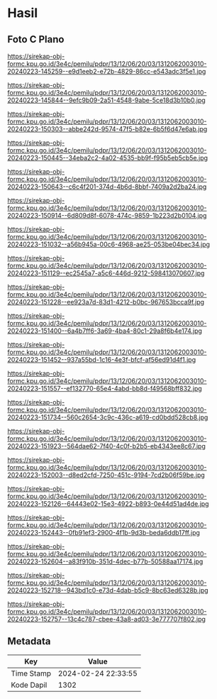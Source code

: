 # Hasil

## Foto C Plano

https://sirekap-obj-formc.kpu.go.id/3e4c/pemilu/pdpr/13/12/06/20/03/1312062003010-20240223-145259--e9d1eeb2-e72b-4829-86cc-e543adc3f5e1.jpg

https://sirekap-obj-formc.kpu.go.id/3e4c/pemilu/pdpr/13/12/06/20/03/1312062003010-20240223-145844--9efc9b09-2a51-4548-9abe-5ce18d3b10b0.jpg

https://sirekap-obj-formc.kpu.go.id/3e4c/pemilu/pdpr/13/12/06/20/03/1312062003010-20240223-150303--abbe242d-9574-47f5-b82e-6b5f6d47e6ab.jpg

https://sirekap-obj-formc.kpu.go.id/3e4c/pemilu/pdpr/13/12/06/20/03/1312062003010-20240223-150445--34eba2c2-4a02-4535-bb9f-f95b5eb5cb5e.jpg

https://sirekap-obj-formc.kpu.go.id/3e4c/pemilu/pdpr/13/12/06/20/03/1312062003010-20240223-150643--c6c4f201-374d-4b6d-8bbf-7409a2d2ba24.jpg

https://sirekap-obj-formc.kpu.go.id/3e4c/pemilu/pdpr/13/12/06/20/03/1312062003010-20240223-150914--6d809d8f-6078-474c-9859-1b223d2b0104.jpg

https://sirekap-obj-formc.kpu.go.id/3e4c/pemilu/pdpr/13/12/06/20/03/1312062003010-20240223-151032--a56b945a-00c6-4968-ae25-053be04bec34.jpg

https://sirekap-obj-formc.kpu.go.id/3e4c/pemilu/pdpr/13/12/06/20/03/1312062003010-20240223-151129--ec2545a7-a5c6-446d-9212-598413070607.jpg

https://sirekap-obj-formc.kpu.go.id/3e4c/pemilu/pdpr/13/12/06/20/03/1312062003010-20240223-151228--ee923a7d-83d1-4212-b0bc-967653bcca9f.jpg

https://sirekap-obj-formc.kpu.go.id/3e4c/pemilu/pdpr/13/12/06/20/03/1312062003010-20240223-151400--6a4b7ff6-3a69-4ba4-80c1-29a8f6b4e174.jpg

https://sirekap-obj-formc.kpu.go.id/3e4c/pemilu/pdpr/13/12/06/20/03/1312062003010-20240223-151452--937a55bd-1c16-4e3f-bfcf-af56ed91d4f1.jpg

https://sirekap-obj-formc.kpu.go.id/3e4c/pemilu/pdpr/13/12/06/20/03/1312062003010-20240223-151557--ef132770-65e4-4abd-bb8d-f49568bff832.jpg

https://sirekap-obj-formc.kpu.go.id/3e4c/pemilu/pdpr/13/12/06/20/03/1312062003010-20240223-151734--560c2654-3c9c-436c-a619-cd0bdd528cb8.jpg

https://sirekap-obj-formc.kpu.go.id/3e4c/pemilu/pdpr/13/12/06/20/03/1312062003010-20240223-151923--564dae62-7f40-4c0f-b2b5-eb4343ee8c67.jpg

https://sirekap-obj-formc.kpu.go.id/3e4c/pemilu/pdpr/13/12/06/20/03/1312062003010-20240223-152003--d8ed2cfd-7250-451c-9194-7cd2b06f59be.jpg

https://sirekap-obj-formc.kpu.go.id/3e4c/pemilu/pdpr/13/12/06/20/03/1312062003010-20240223-152126--64443e02-15e3-4922-b893-0e44d51ad4de.jpg

https://sirekap-obj-formc.kpu.go.id/3e4c/pemilu/pdpr/13/12/06/20/03/1312062003010-20240223-152443--0fb91ef3-2900-4f1b-9d3b-beda6ddb17ff.jpg

https://sirekap-obj-formc.kpu.go.id/3e4c/pemilu/pdpr/13/12/06/20/03/1312062003010-20240223-152604--a83f910b-351d-4dec-b77b-50588aa17174.jpg

https://sirekap-obj-formc.kpu.go.id/3e4c/pemilu/pdpr/13/12/06/20/03/1312062003010-20240223-152718--943bd1c0-e73d-4dab-b5c9-8bc63ed6328b.jpg

https://sirekap-obj-formc.kpu.go.id/3e4c/pemilu/pdpr/13/12/06/20/03/1312062003010-20240223-152757--13c4c787-cbee-43a8-ad03-3e777707f802.jpg


## Metadata

| Key        | Value               |
| ---------- | ------------------- |
| Time Stamp | 2024-02-24 22:33:55 |
| Kode Dapil | 1302                |



